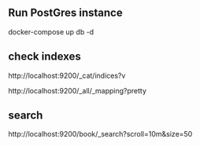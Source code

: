 ## Run PostGres instance

docker-compose up db -d

## check indexes

http://localhost:9200/_cat/indices?v

http://localhost:9200/_all/_mapping?pretty

## search

http://localhost:9200/book/_search?scroll=10m&size=50
